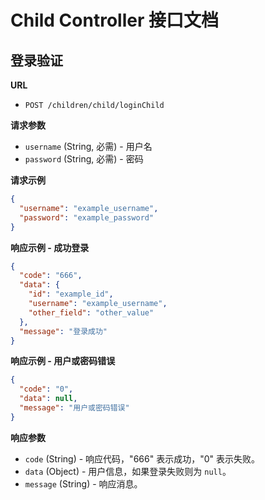 # Child Controller 接口文档

## 登录验证

**URL**
- `POST /children/child/loginChild`

**请求参数**
- `username` (String, 必需) - 用户名
- `password` (String, 必需) - 密码

**请求示例**
```json
{
  "username": "example_username",
  "password": "example_password"
}
```

**响应示例 - 成功登录**
```json
{
  "code": "666",
  "data": {
    "id": "example_id",
    "username": "example_username",
    "other_field": "other_value"
  },
  "message": "登录成功"
}
```

**响应示例 - 用户或密码错误**
```json
{
  "code": "0",
  "data": null,
  "message": "用户或密码错误"
}
```

**响应参数**
- `code` (String) - 响应代码，"666" 表示成功，"0" 表示失败。
- `data` (Object) - 用户信息，如果登录失败则为 `null`。
- `message` (String) - 响应消息。
```
